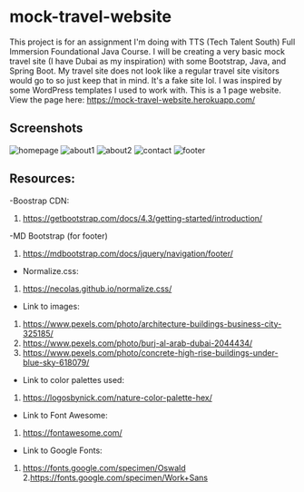 # mock-travel-website
This project is for an assignment I'm doing with TTS (Tech Talent South) Full Immersion Foundational Java Course. I will be creating a very basic mock travel site (I have Dubai as my inspiration) with some Bootstrap, Java, and Spring Boot. My travel site does not look like a regular travel site visitors would go to so just keep that in mind. It's a fake site lol. I was inspired by some WordPress templates I used to work with. This is a 1 page website. View the page here: https://mock-travel-website.herokuapp.com/

## Screenshots
![homepage](https://user-images.githubusercontent.com/66345751/97755156-0dfa6c00-1acf-11eb-8188-c6923a092460.JPG)
![about1](https://user-images.githubusercontent.com/66345751/102511769-30cce980-4057-11eb-831e-af786294fadb.JPG)
![about2](https://user-images.githubusercontent.com/66345751/102511778-332f4380-4057-11eb-93cc-bf66500712db.JPG)
![contact](https://user-images.githubusercontent.com/66345751/102511793-375b6100-4057-11eb-8594-d2375a763815.JPG)
![footer](https://user-images.githubusercontent.com/66345751/102512810-72aa5f80-4058-11eb-97ac-0d7f6c8720dd.JPG)


## Resources: 

-Boostrap CDN: 
1. https://getbootstrap.com/docs/4.3/getting-started/introduction/

-MD Bootstrap (for footer)
1. https://mdbootstrap.com/docs/jquery/navigation/footer/

- Normalize.css: 
1. https://necolas.github.io/normalize.css/

- Link to images: 
1. https://www.pexels.com/photo/architecture-buildings-business-city-325185/
2. https://www.pexels.com/photo/burj-al-arab-dubai-2044434/
3. https://www.pexels.com/photo/concrete-high-rise-buildings-under-blue-sky-618079/


- Link to color palettes used: 
1. https://logosbynick.com/nature-color-palette-hex/

- Link to Font Awesome: 
1. https://fontawesome.com/

- Link to Google Fonts:
1. https://fonts.google.com/specimen/Oswald
2.https://fonts.google.com/specimen/Work+Sans
